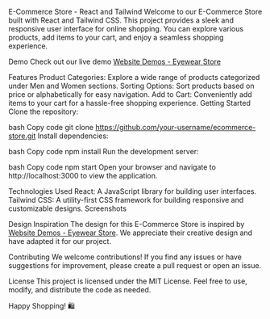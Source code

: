 E-Commerce Store - React and Tailwind
Welcome to our E-Commerce Store built with React and Tailwind CSS. This project provides a sleek and responsive user interface for online shopping. You can explore various products, add items to your cart, and enjoy a seamless shopping experience.

Demo
Check out our live demo [Website Demos - Eyewear Store](https://visionaryvibes.netlify.app)

Features
Product Categories: Explore a wide range of products categorized under Men and Women sections.
Sorting Options: Sort products based on price or alphabetically for easy navigation.
Add to Cart: Conveniently add items to your cart for a hassle-free shopping experience.
Getting Started
Clone the repository:

bash
Copy code
git clone https://github.com/your-username/ecommerce-store.git
Install dependencies:

bash
Copy code
npm install
Run the development server:

bash
Copy code
npm start
Open your browser and navigate to http://localhost:3000 to view the application.

Technologies Used
React: A JavaScript library for building user interfaces.
Tailwind CSS: A utility-first CSS framework for building responsive and customizable designs.
Screenshots



Design Inspiration
The design for this E-Commerce Store is inspired by [Website Demos - Eyewear Store](https://websitedemos.net/eyewear-store-04/#). We appreciate their creative design and have adapted it for our project.

Contributing
We welcome contributions! If you find any issues or have suggestions for improvement, please create a pull request or open an issue.

License
This project is licensed under the MIT License. Feel free to use, modify, and distribute the code as needed.

Happy Shopping! 🛍️